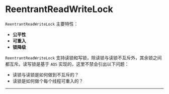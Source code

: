 # <a name="top">ReentrantReadWriteLock</a>





`ReentrantReadWriteLock` 主要特性：

+ **公平性**
+ **可重入**
+ **锁降级**



`ReentrantReadWriteLock` 支持读锁和写锁，除读锁与读锁不互斥外，其余锁之间都互斥。读写锁是基于 `AQS` 实现的，这里不禁会引出以下问题：

+ 读锁与读锁是如何做到不互斥的？
+ 读锁是如何做个每个线程可重入的？



-----

